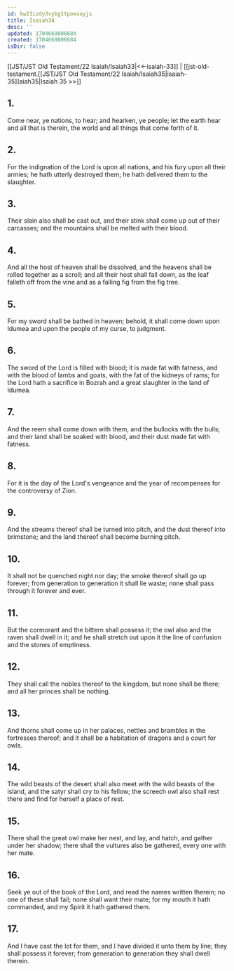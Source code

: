 ```yaml
---
id: kw23izdy3vybg1tpoxuoyjs
title: Isaiah34
desc: ''
updated: 1704669006684
created: 1704669006684
isDir: false
---
```

[[JST/JST Old Testament/22 Isaiah/Isaiah33|<<-isaiah-33]] | [[jst-old-testament.[[JST/JST Old Testament/22 Isaiah/Isaiah35|isaiah-35]]aiah35|Isaiah 35 >>]]
## 1.
Come near, ye nations, to hear; and hearken, ye people; let the earth hear and all that is therein, the world and all things that come forth of it.
## 2.
For the indignation of the Lord is upon all nations, and his fury upon all their armies; he hath utterly destroyed them; he hath delivered them to the slaughter.
## 3.
Their slain also shall be cast out, and their stink shall come up out of their carcasses; and the mountains shall be melted with their blood.
## 4.
And all the host of heaven shall be dissolved, and the heavens shall be rolled together as a scroll; and all their host shall fall down, as the leaf falleth off from the vine and as a falling fig from the fig tree.
## 5.
For my sword shall be bathed in heaven; behold, it shall come down upon Idumea and upon the people of my curse, to judgment.
## 6.
The sword of the Lord is filled with blood; it is made fat with fatness, and with the blood of lambs and goats, with the fat of the kidneys of rams; for the Lord hath a sacrifice in Bozrah and a great slaughter in the land of Idumea.
## 7.
And the reem shall come down with them, and the bullocks with the bulls; and their land shall be soaked with blood, and their dust made fat with fatness.
## 8.
For it is the day of the Lord\'s vengeance and the year of recompenses for the controversy of Zion.
## 9.
And the streams thereof shall be turned into pitch, and the dust thereof into brimstone; and the land thereof shall become burning pitch.
## 10.
It shall not be quenched night nor day; the smoke thereof shall go up forever; from generation to generation it shall lie waste; none shall pass through it forever and ever.
## 11.
But the cormorant and the bittern shall possess it; the owl also and the raven shall dwell in it; and he shall stretch out upon it the line of confusion and the stones of emptiness.
## 12.
They shall call the nobles thereof to the kingdom, but none shall be there; and all her princes shall be nothing.
## 13.
And thorns shall come up in her palaces, nettles and brambles in the fortresses thereof; and it shall be a habitation of dragons and a court for owls.
## 14.
The wild beasts of the desert shall also meet with the wild beasts of the island, and the satyr shall cry to his fellow; the screech owl also shall rest there and find for herself a place of rest.
## 15.
There shall the great owl make her nest, and lay, and hatch, and gather under her shadow; there shall the vultures also be gathered, every one with her mate.
## 16.
Seek ye out of the book of the Lord, and read the names written therein; no one of these shall fail; none shall want their mate; for my mouth it hath commanded, and my Spirit it hath gathered them.
## 17.
And I have cast the lot for them, and I have divided it unto them by line; they shall possess it forever; from generation to generation they shall dwell therein.

